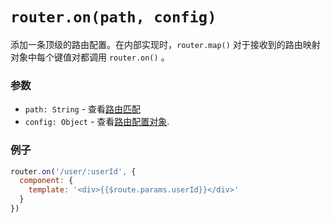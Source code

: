 # `router.on(path, config)`

添加一条顶级的路由配置。在内部实现时，`router.map()` 对于接收到的路由映射对象中每个键值对都调用 `router.on()` 。

### 参数

- `path: String` - 查看[路由匹配](../route.md#route-matching)
- `config: Object` - 查看[路由配置对象](map.md#route-config-object).

### 例子

``` js
router.on('/user/:userId', {
  component: {
    template: '<div>{{$route.params.userId}}</div>'
  }
})
```
